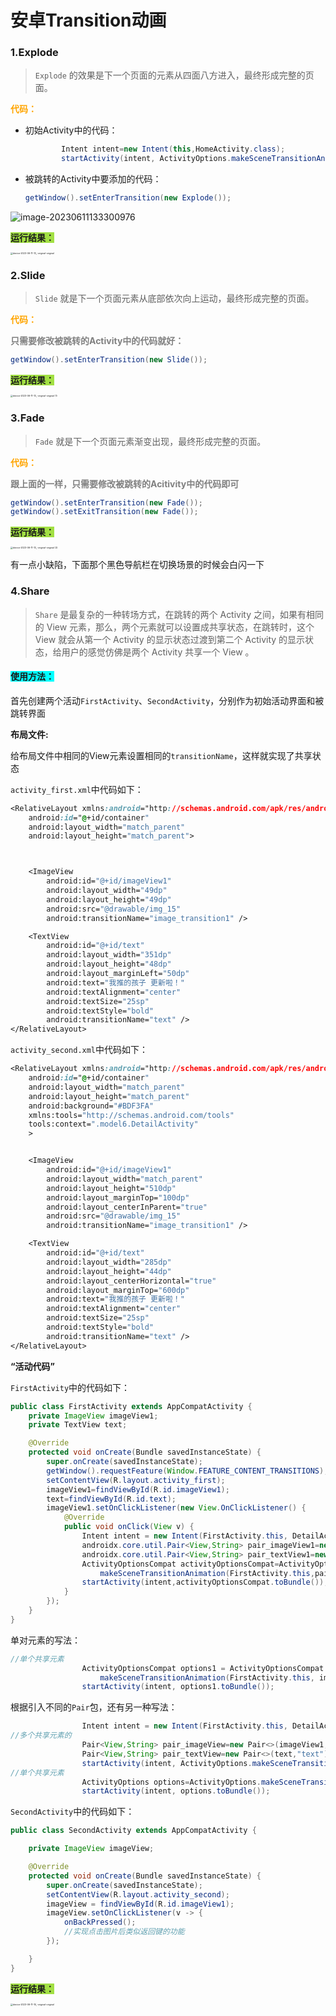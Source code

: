 # 安卓Transition动画



### 1.**Explode** 

> `Explode` 的效果是下一个页面的元素从四面八方进入，最终形成完整的页面。 

<font color="orange"><b>代码：</b></font> 

+ 初始Activity中的代码：

  ```java
          Intent intent=new Intent(this,HomeActivity.class);
          startActivity(intent, ActivityOptions.makeSceneTransitionAnimation(this).toBundle());
  ```

+ 被跳转的Activity中要添加的代码：

  ```java
  getWindow().setEnterTransition(new Explode());
  ```

![image-20230611133300976](https://voyager0587.oss-cn-guangzhou.aliyuncs.com/%E7%AC%94%E8%AE%B0%E5%9B%BE%E7%89%87/202306111333017.png)



<span style="background-color:#a2e043;"><b>运行结果：</b></span>

<img src="https://voyager0587.oss-cn-guangzhou.aliyuncs.com/%E7%AC%94%E8%AE%B0%E5%9B%BE%E7%89%87/202306111329812.gif" alt="device-2023-06-11-13_-original-original" style="zoom:25%;" />



### 2.Slide

> `Slide` 就是下一个页面元素从底部依次向上运动，最终形成完整的页面。



<font color="orange"><b>代码：</b></font>

**<font color=Gray>只需要修改被跳转的Activity中的代码就好：</font>**

```JAVA
getWindow().setEnterTransition(new Slide());
```

<span style="background-color:#a2e043;"><b>运行结果：</b></span>

<img src="https://voyager0587.oss-cn-guangzhou.aliyuncs.com/%E7%AC%94%E8%AE%B0%E5%9B%BE%E7%89%87/202306111341050.gif" alt="device-2023-06-11-13_-original-original (1)" style="zoom:25%;" />

### 3.Fade

> `Fade` 就是下一个页面元素渐变出现，最终形成完整的页面。



<font color="orange"><b>代码：</b></font>

**<font color=Gray>跟上面的一样，只需要修改被跳转的Acitivity中的代码即可</font>**

```java
getWindow().setEnterTransition(new Fade());
getWindow().setExitTransition(new Fade());
```

<span style="background-color:#a2e043;"><b>运行结果：</b></span>

<img src="https://voyager0587.oss-cn-guangzhou.aliyuncs.com/%E7%AC%94%E8%AE%B0%E5%9B%BE%E7%89%87/202306111345086.gif" alt="device-2023-06-11-13_-original-original (2)" style="zoom:25%;" />



有一点小缺陷，下面那个黑色导航栏在切换场景的时候会白闪一下

### 4.Share

> `Share` 是最复杂的一种转场方式，在跳转的两个 Activity 之间，如果有相同的 View 元素，那么，两个元素就可以设置成共享状态，在跳转时，这个 View 就会从第一个 Activity 的显示状态过渡到第二个 Activity 的显示状态，给用户的感觉仿佛是两个 Activity 共享一个 View 。

#### <span style="background-color:#00FFFF;"><b>使用方法：</b></span>

首先创建两个活动`FirstActivity`、`SecondActivity`，分别作为初始活动界面和被跳转界面

**布局文件:**

给布局文件中相同的View元素设置相同的`transitionName`，这样就实现了共享状态

`activity_first.xml`中代码如下：

```css
<RelativeLayout xmlns:android="http://schemas.android.com/apk/res/android"
    android:id="@+id/container"
    android:layout_width="match_parent"
    android:layout_height="match_parent">



    <ImageView
        android:id="@+id/imageView1"
        android:layout_width="49dp"
        android:layout_height="49dp"
        android:src="@drawable/img_15"
        android:transitionName="image_transition1" />

    <TextView
        android:id="@+id/text"
        android:layout_width="351dp"
        android:layout_height="48dp"
        android:layout_marginLeft="50dp"
        android:text="我推的孩子 更新啦！"
        android:textAlignment="center"
        android:textSize="25sp"
        android:textStyle="bold"
        android:transitionName="text" />
</RelativeLayout>
```

`activity_second.xml`中代码如下：

```css
<RelativeLayout xmlns:android="http://schemas.android.com/apk/res/android"
    android:id="@+id/container"
    android:layout_width="match_parent"
    android:layout_height="match_parent"
    android:background="#BDF3FA"
    xmlns:tools="http://schemas.android.com/tools"
    tools:context=".model6.DetailActivity"
    >


    <ImageView
        android:id="@+id/imageView1"
        android:layout_width="match_parent"
        android:layout_height="510dp"
        android:layout_marginTop="100dp"
        android:layout_centerInParent="true"
        android:src="@drawable/img_15"
        android:transitionName="image_transition1" />

    <TextView
        android:id="@+id/text"
        android:layout_width="285dp"
        android:layout_height="44dp"
        android:layout_centerHorizontal="true"
        android:layout_marginTop="600dp"
        android:text="我推的孩子 更新啦！"
        android:textAlignment="center"
        android:textSize="25sp"
        android:textStyle="bold"
        android:transitionName="text" />
</RelativeLayout>
```

**“活动代码”**

`FirstActivity`中的代码如下：

```java
public class FirstActivity extends AppCompatActivity {
    private ImageView imageView1;
    private TextView text;

    @Override
    protected void onCreate(Bundle savedInstanceState) {
        super.onCreate(savedInstanceState);
        getWindow().requestFeature(Window.FEATURE_CONTENT_TRANSITIONS);
        setContentView(R.layout.activity_first);
        imageView1=findViewById(R.id.imageView1);
        text=findViewById(R.id.text);
        imageView1.setOnClickListener(new View.OnClickListener() {
            @Override
            public void onClick(View v) {
				Intent intent = new Intent(FirstActivity.this, DetailActivity.class);
                androidx.core.util.Pair<View,String> pair_imageView1=new androidx.core.util.Pair<>(imageView1,"image_transition1");
                androidx.core.util.Pair<View,String> pair_textView1=new androidx.core.util.Pair<>(text,"text");
                ActivityOptionsCompat activityOptionsCompat=ActivityOptionsCompat.
                    makeSceneTransitionAnimation(FirstActivity.this,pair_imageView1,pair_textView1);
                startActivity(intent,activityOptionsCompat.toBundle());
            }
        });
    }
}
```

单对元素的写法：

```java
//单个共享元素
                ActivityOptionsCompat options1 = ActivityOptionsCompat.
                    makeSceneTransitionAnimation(FirstActivity.this, imageView1, "image_transition1");
                startActivity(intent, options1.toBundle());
```

根据引入不同的`Pair`包，还有另一种写法：

```java
                Intent intent = new Intent(FirstActivity.this, DetailActivity.class);
//多个共享元素的
                Pair<View,String> pair_imageView=new Pair<>(imageView1,"image_transition1");
                Pair<View,String> pair_textView=new Pair<>(text,"text");
                startActivity(intent, ActivityOptions.makeSceneTransitionAnimation(FirstActivity.this,pair_imageView,pair_textView).toBundle());
//单个共享元素
                ActivityOptions options=ActivityOptions.makeSceneTransitionAnimation(FirstActivity.this,imageView1,"image_transition1");
                startActivity(intent, options.toBundle());

```

`SecondActivity`中的代码如下：

```java
public class SecondActivity extends AppCompatActivity {

    private ImageView imageView;

    @Override
    protected void onCreate(Bundle savedInstanceState) {
        super.onCreate(savedInstanceState);
        setContentView(R.layout.activity_second);
        imageView = findViewById(R.id.imageView1);
        imageView.setOnClickListener(v -> {
            onBackPressed();
            //实现点击图片后类似返回键的功能
        });

    }
}
```

<span style="background-color:#a2e043;"><b>运行结果：</b></span>

<img src="https://voyager0587.oss-cn-guangzhou.aliyuncs.com/%E7%AC%94%E8%AE%B0%E5%9B%BE%E7%89%87/202306111917061.gif" alt="device-2023-06-11-19_-original-original" style="zoom:25%;" />